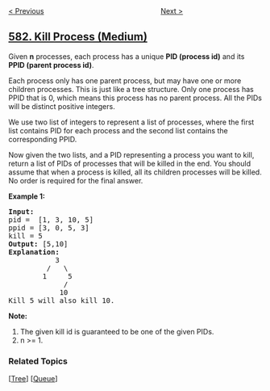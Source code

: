 <!--|This file generated by command(leetcode description); DO NOT EDIT.    |-->
<!--+----------------------------------------------------------------------+-->
<!--|@author    openset <openset.wang@gmail.com>                           |-->
<!--|@link      https://github.com/openset                                 |-->
<!--|@home      https://github.com/openset/leetcode                        |-->
<!--+----------------------------------------------------------------------+-->

[< Previous](../shortest-unsorted-continuous-subarray "Shortest Unsorted Continuous Subarray")
　　　　　　　　　　　　　　　　
[Next >](../delete-operation-for-two-strings "Delete Operation for Two Strings")

## [582. Kill Process (Medium)](https://leetcode.com/problems/kill-process "杀掉进程")

<p>Given <b>n</b> processes, each process has a unique <b>PID (process id)</b> and its <b>PPID (parent process id)</b>. 

<p>Each process only has one parent process, but may have one or more children processes. This is just like a tree structure.  Only one process has PPID that is 0, which means this process has no parent process. All the PIDs will be distinct positive integers.</p>

<p>We use two list of integers to represent a list of processes, where the first list contains PID for each process and the second list contains the corresponding PPID. </p>
 
<p>Now given the two lists, and a PID representing a process you want to kill, return a list of PIDs of processes that will be killed in the end. You should assume that when a process is killed, all its children processes will be killed. No order is required for the final answer.</p>

<p><b>Example 1:</b><br />
<pre><b>Input:</b> 
pid =  [1, 3, 10, 5]
ppid = [3, 0, 5, 3]
kill = 5
<b>Output:</b> [5,10]
<b>Explanation:</b> 
           3
         /   \
        1     5
             /
            10
Kill 5 will also kill 10.
</pre>
</p>

<p><b>Note:</b><br>
<ol>
<li>The given kill id is guaranteed to be one of the given PIDs.</li>
<li>n >= 1.</li>
</ol>
</p>

### Related Topics
  [[Tree](../../tag/tree/README.md)]
  [[Queue](../../tag/queue/README.md)]
